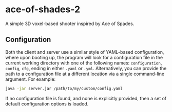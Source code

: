 # ace-of-shades-2
A simple 3D voxel-based shooter inspired by Ace of Spades.

## Configuration
Both the client and server use a similar style of YAML-based configuration, where upon booting up, the program will look for a configuration file in the current working directory with one of the following names: `configuration`, `config`, `cfg`, ending in either `.yaml` or `.yml`. Alternatively, you can provide the path to a configuration file at a different location via a single command-line argument. For example:
```bash
java -jar server.jar /path/to/my/custom/config.yaml
```
If no configuration file is found, and none is explicitly provided, then a set of default configuration options is loaded.
